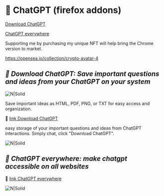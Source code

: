 # 📀 ChatGPT (firefox addons)
[Download ChatGPT]

[ChatGPT everywhere]

Supporting me by purchasing my unique NFT will help bring the Chrome version to market.

https://opensea.io/collection/crypto-avatar-4


[Download ChatGPT]: <https://github.com/khzg/ChatGPT/edit/main/README.md#download-chatgpt-save-important-questions-and-ideas-from-your-chatgpt-on-your-system/>
[ChatGPT everywhere]: <https://github.com/khzg/ChatGPT/edit/main/README.md#chatgpt-everywhere-make-chatgpt-accessible-on-all-websites/>

## _📀 Download ChatGPT: Save important questions and ideas from your ChatGPT on your system_

![N|Solid](https://cdn-images-1.medium.com/max/800/1*wEilX3tkEA3T5PVZW3dfDw.png)

Save important ideas as HTML, PDF, PNG, or TXT
for easy access and organization.

🔵 [link Download ChatGPT]

easy storage of your important questions and ideas from ChatGPT interactions. Simply chat, click "Download ChatGPT". 

![N|Solid](https://cdn-images-1.medium.com/max/800/1*BZZcVYri8Ulxdu0MLpawDQ.png)

[link Download ChatGPT]: <https://addons.mozilla.org/en-US/firefox/addon/download-chatgpt/>

## _📀 ChatGPT everywhere: make chatgpt accessible on all websites_

🔵 [link ChatGPT everywhere]

![N|Solid](https://addons.mozilla.org/user-media/previews/full/278/278821.png?modified=1676610115)

[link ChatGPT everywhere]: <https://addons.mozilla.org/en-US/firefox/addon/chatgpt-everywhere/>


